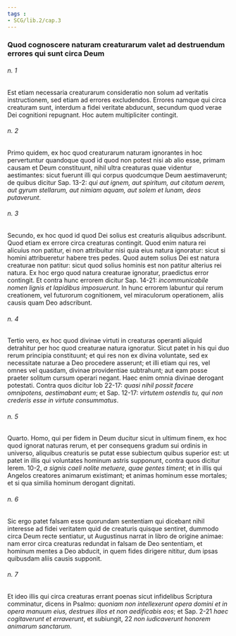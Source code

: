 ```yaml
---
tags : 
- SCG/lib.2/cap.3
---
```


### Quod cognoscere naturam creaturarum valet ad destruendum errores qui sunt circa Deum

###### n. 1
Est etiam necessaria creaturarum consideratio non solum ad veritatis instructionem, sed etiam ad errores excludendos. Errores namque qui circa creaturam sunt, interdum a fidei veritate abducunt, secundum quod verae Dei cognitioni repugnant. Hoc autem multipliciter contingit.

###### n. 2
Primo quidem, ex hoc quod creaturarum naturam ignorantes in hoc pervertuntur quandoque quod id quod non potest nisi ab alio esse, primam causam et Deum constituunt, nihil ultra creaturas quae videntur aestimantes: sicut fuerunt illi qui corpus quodcumque Deum aestimaverunt; de quibus dicitur Sap. 13-2: *qui aut ignem, aut spiritum, aut citatum aerem, aut gyrum stellarum, aut nimiam aquam, aut solem et lunam, deos putaverunt*.

###### n. 3
Secundo, ex hoc quod id quod Dei solius est creaturis aliquibus adscribunt. Quod etiam ex errore circa creaturas contingit. Quod enim natura rei alicuius non patitur, ei non attribuitur nisi quia eius natura ignoratur: sicut si homini attribueretur habere tres pedes. Quod autem solius Dei est natura creaturae non patitur: sicut quod solius hominis est non patitur alterius rei natura. Ex hoc ergo quod natura creaturae ignoratur, praedictus error contingit. Et contra hunc errorem dicitur Sap. 14-21: *incommunicabile nomen lignis et lapidibus imposuerunt*. In hunc errorem labuntur qui rerum creationem, vel futurorum cognitionem, vel miraculorum operationem, aliis causis quam Deo adscribunt.

###### n. 4
Tertio vero, ex hoc quod divinae virtuti in creaturas operanti aliquid detrahitur per hoc quod creaturae natura ignoratur. Sicut patet in his qui duo rerum principia constituunt; et qui res non ex divina voluntate, sed ex necessitate naturae a Deo procedere asserunt; et illi etiam qui res, vel omnes vel quasdam, divinae providentiae subtrahunt; aut eam posse praeter solitum cursum operari negant. Haec enim omnia divinae derogant potestati. Contra quos dicitur Iob 22-17: *quasi nihil possit facere omnipotens, aestimabant eum*; et Sap. 12-17: *virtutem ostendis tu, qui non crederis esse in virtute consummatus*.

###### n. 5
Quarto. Homo, qui per fidem in Deum ducitur sicut in ultimum finem, ex hoc quod ignorat naturas rerum, et per consequens gradum sui ordinis in universo, aliquibus creaturis se putat esse subiectum quibus superior est: ut patet in illis qui voluntates hominum astris supponunt, contra quos dicitur Ierem. 10-2, *a signis caeli nolite metuere, quae gentes timent*; et in illis qui Angelos creatores animarum existimant; et animas hominum esse mortales; et si qua similia hominum derogant dignitati.

###### n. 6
Sic ergo patet falsam esse quorundam sententiam qui dicebant nihil interesse ad fidei veritatem quid de creaturis quisque sentiret, dummodo circa Deum recte sentiatur, ut Augustinus narrat in libro de origine animae: nam error circa creaturas redundat in falsam de Deo sententiam, et hominum mentes a Deo abducit, in quem fides dirigere nititur, dum ipsas quibusdam aliis causis supponit.

###### n. 7
Et ideo illis qui circa creaturas errant poenas sicut infidelibus Scriptura comminatur, dicens in Psalmo: *quoniam non intellexerunt opera domini et in opera manuum eius, destrues illos et non aedificabis eos*; et Sap. 2-21 *haec cogitaverunt et erraverunt*, et subiungit, 22 *non iudicaverunt honorem animarum sanctarum*.

